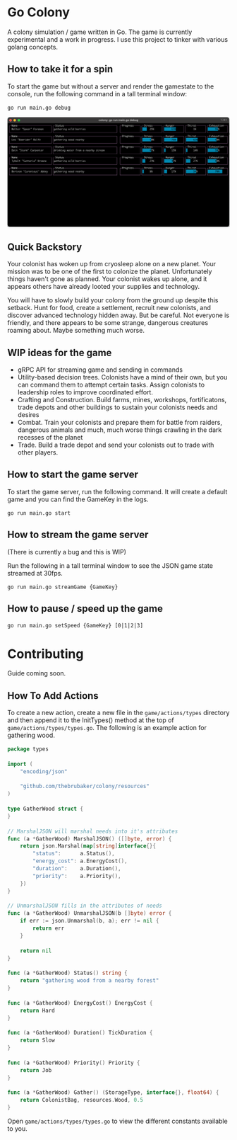 # Go Colony

A colony simulation / game written in Go. The game is currently experimental and a work in progress. I use this project to tinker with various golang concepts.

## How to take it for a spin

To start the game but without a server and render the gamestate to the console, run the following command in a tall terminal window:

```script
go run main.go debug
```

![example](./example.png)

## Quick Backstory

Your colonist has woken up from cryosleep alone on a new planet. Your mission was to be one of the first to colonize the planet. Unfortunately things haven't gone as planned. Your colonist wakes up alone, and it appears others have already looted your supplies and technology.

You will have to slowly build your colony from the ground up despite this setback. Hunt for food, create a settlement, recruit new colonists, and discover advanced technology hidden away. But be careful. Not everyone is friendly, and there appears to be some strange, dangerous creatures roaming about. Maybe something much worse.

## WIP ideas for the game

- gRPC API for streaming game and sending in commands
- Utility-based decision trees. Colonists have a mind of their own, but you can command them to attempt certain tasks. Assign colonists to leadership roles to improve coordinated effort.
- Crafting and Construction. Build farms, mines, workshops, fortificatons, trade depots and other buildings to sustain your colonists needs and desires
- Combat. Train your colonists and prepare them for battle from raiders, dangerous animals and much, much worse things crawling in the dark recesses of the planet
- Trade. Build a trade depot and send your colonists out to trade with other players.

## How to start the game server

To start the game server, run the following command. It will create a default game and you can find the GameKey in the logs.

```script
go run main.go start
```

## How to stream the game server

(There is currently a bug and this is WIP)

Run the following in a tall terminal window to see the JSON game state streamed at 30fps.

```script
go run main.go streamGame {GameKey}
```

## How to pause / speed up the game

```script
go run main.go setSpeed {GameKey} [0|1|2|3]
```

# Contributing

Guide coming soon.

## How To Add Actions

To create a new action, create a new file in the `game/actions/types` directory and then append it to the InitTypes() method at the top of `game/actions/types/types.go`. The following is an example action for gathering wood.

```go
package types

import (
	"encoding/json"

	"github.com/thebrubaker/colony/resources"
)

type GatherWood struct {
}

// MarshalJSON will marshal needs into it's attributes
func (a *GatherWood) MarshalJSON() ([]byte, error) {
	return json.Marshal(map[string]interface{}{
		"status":      a.Status(),
		"energy_cost": a.EnergyCost(),
		"duration":    a.Duration(),
		"priority":    a.Priority(),
	})
}

// UnmarshalJSON fills in the attributes of needs
func (a *GatherWood) UnmarshalJSON(b []byte) error {
	if err := json.Unmarshal(b, a); err != nil {
		return err
	}

	return nil
}

func (a *GatherWood) Status() string {
	return "gathering wood from a nearby forest"
}

func (a *GatherWood) EnergyCost() EnergyCost {
	return Hard
}

func (a *GatherWood) Duration() TickDuration {
	return Slow
}

func (a *GatherWood) Priority() Priority {
	return Job
}

func (a *GatherWood) Gather() (StorageType, interface{}, float64) {
	return ColonistBag, resources.Wood, 0.5
}
```

Open `game/actions/types/types.go` to view the different constants available to you.
